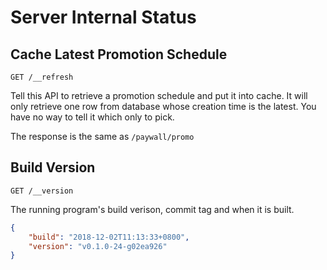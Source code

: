 # Server Internal Status

## Cache Latest Promotion Schedule

    GET /__refresh

Tell this API to retrieve a promotion schedule and put it into cache. It will only retrieve one row from database whose creation time is the latest. You have no way to tell it which only to pick.

The response is the same as `/paywall/promo`

## Build Version

    GET /__version

The running program's build verison, commit tag and when it is built.

```json
{
    "build": "2018-12-02T11:13:33+0800",
    "version": "v0.1.0-24-g02ea926"
}
```